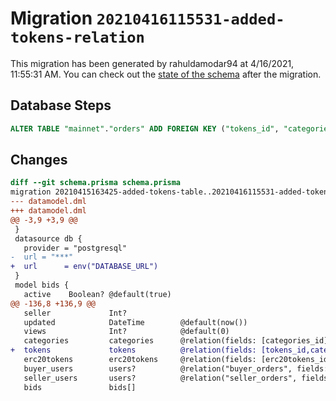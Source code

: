# Migration `20210416115531-added-tokens-relation`

This migration has been generated by rahuldamodar94 at 4/16/2021, 11:55:31 AM.
You can check out the [state of the schema](./schema.prisma) after the migration.

## Database Steps

```sql
ALTER TABLE "mainnet"."orders" ADD FOREIGN KEY ("tokens_id", "categories_id")REFERENCES "mainnet"."tokens"("token_id","categories_id") ON DELETE CASCADE  ON UPDATE CASCADE
```

## Changes

```diff
diff --git schema.prisma schema.prisma
migration 20210415163425-added-tokens-table..20210416115531-added-tokens-relation
--- datamodel.dml
+++ datamodel.dml
@@ -3,9 +3,9 @@
 }
 datasource db {
   provider = "postgresql"
-  url = "***"
+  url      = env("DATABASE_URL")
 }
 model bids {
   active    Boolean? @default(true)
@@ -136,8 +136,9 @@
   seller             Int?
   updated            DateTime        @default(now())
   views              Int?            @default(0)
   categories         categories      @relation(fields: [categories_id], references: [id])
+  tokens             tokens          @relation(fields: [tokens_id,categories_id], references: [token_id, categories_id])
   erc20tokens        erc20tokens     @relation(fields: [erc20tokens_id], references: [id])
   buyer_users        users?          @relation("buyer_orders", fields: [buyer], references: [id])
   seller_users       users?          @relation("seller_orders", fields: [seller], references: [id])
   bids               bids[]
```


